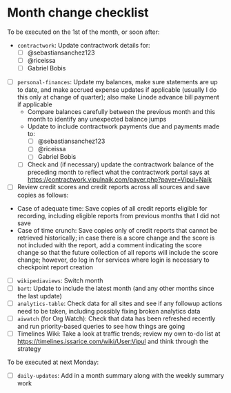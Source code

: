 # Month change checklist

To be executed on the 1st of the month, or soon after:

- `contractwork`: Update contractwork details for:
  - [ ] @sebastiansanchez123
  - [ ] @riceissa
  - [ ] Gabriel Bobis
- [ ] `personal-finances`: Update my balances, make sure statements are up to date, and make accrued expense updates if applicable (usually I do this only at change of quarter); also make Linode advance bill payment if applicable
  - Compare balances carefully between the previous month and this month to identify any unexpected balance jumps
  - Update to include contractwork payments due and payments made to:
    - [ ] @sebastiansanchez123
    - [ ] @riceissa
    - [ ] Gabriel Bobis
  - [ ] Check and (if necessary) update the contractwork balance of the preceding month to reflect what the contractwork portal says at https://contractwork.vipulnaik.com/payer.php?payer=Vipul+Naik
- [ ] Review credit scores and credit reports across all sources and save copies as follows:
 - Case of adequate time: Save copies of all credit reports eligible for recording, including eligible reports from previous months that I did not save
 - Case of time crunch: Save copies only of credit reports that cannot be retrieved historically; in case there is a score change and the score is not included with the report, add a comment indicating the score change so that the future collection of all reports will include the score change; however, do log in for services where login is necessary to checkpoint report creation
- [ ] `wikipediaviews`: Switch month
- [ ] `bart`: Update to include the latest month (and any other months since the last update)
- [ ] `analytics-table`: Check data for all sites and see if any followup actions need to be taken, including possibly fixing broken analytics data
- [ ] `aiwatch` (for Org Watch): Check that data has been refreshed recently and run priority-based queries to see how things are going
- [ ] Timelines Wiki: Take a look at traffic trends; review my own to-do list at https://timelines.issarice.com/wiki/User:Vipul and think through the strategy

To be executed at next Monday:

- [ ] `daily-updates`: Add in a month summary along with the weekly summary work
